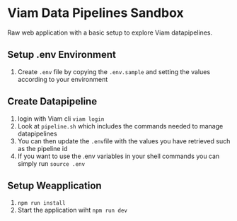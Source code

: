 # Viam Data Pipelines Sandbox

Raw web application with a basic setup to explore Viam datapipelines.

## Setup .env Environment

1. Create `.env` file by copying the `.env.sample` and setting the values according to your environment

## Create Datapipeline

1. login with Viam cli `viam login`
2. Look at `pipeline.sh` which includes the commands needed to manage datapipelines
3. You can then update the `.env`file with the values you have retrieved such as the pipeline id
4. If you want to use the .env variables in your shell commands you can simply run `source .env`

## Setup Weapplication

1. `npm run install`
2. Start the application wiht `npm run dev`
